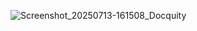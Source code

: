 ![Screenshot_20250713-161508_Docquity](https://github.com/user-attachments/assets/2040bbcb-e73b-4e2c-8132-cbae50e64890)

